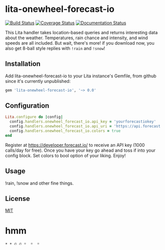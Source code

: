 # lita-onewheel-forecast-io

[![Build Status](https://travis-ci.org/onewheelskyward/lita-onewheel-forecast-io.png?branch=master)](https://travis-ci.org/onewheelskyward/lita-onewheel-forecast-io)
[![Coverage Status](https://coveralls.io/repos/onewheelskyward/lita-onewheel-forecast-io/badge.svg)](https://coveralls.io/r/onewheelskyward/lita-onewheel-forecast-io)
[![Documentation Status](https://readthedocs.org/projects/lita-onewheel-forecast-io/badge/?version=latest)](https://readthedocs.org/projects/lita-onewheel-forecast-io/?badge=latest)

This Lita handler takes location-based queries and returns interesting data about the weather.  Temperatures, rain chance and intensity, and wind speeds are all included.  But wait, there's more!  if you download now, you also get 8-ball style replies with `!rain` and `!snow`!

## Installation

Add lita-onewheel-forecast-io to your Lita instance's Gemfile, from github since it's currently unpublished:

``` ruby
gem 'lita-onewheel-forecast-io', '~> 0.0'
```

## Configuration

``` ruby
Lita.configure do |config|
  config.handlers.onewheel_forecast_io.api_key = 'yourforecastiokey'
  config.handlers.onewheel_forecast_io.api_uri = 'https://api.forecast.io/forecast/'
  config.handlers.onewheel_forecast_io.colors = true
end
```
Register at https://developer.forecast.io/ to receive an API key (1000 calls/day for free). Once you have your key go ahead and toss if into your config block. Set colors to bool option of your liking. Enjoy!

## Usage

!rain, !snow and other fine things.

## License

[MIT](http://opensource.org/licenses/MIT)

# hmm
	☀ ☀ 🔥 🔥 ☼  ☼  ☼
